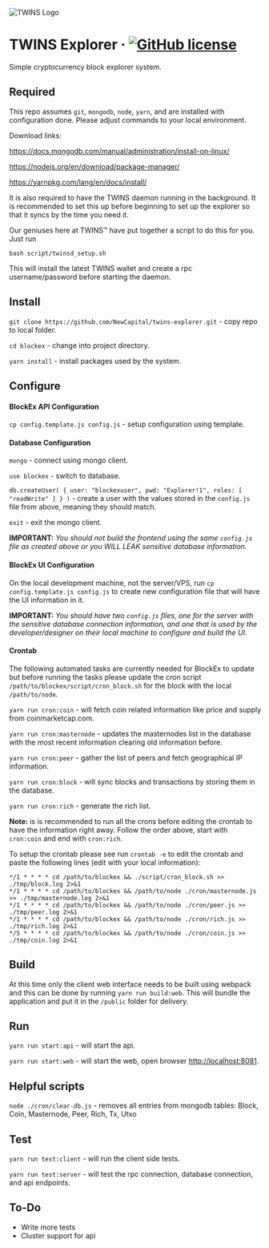 ![TWINS Logo](https://win.win/img/system/logo.svg)

TWINS Explorer
&middot;
[![GitHub license](https://img.shields.io/github/license/NewCapital/twins-explorer.svg)](https://github.com/NewCapital/twins-explorer/blob/master/COPYING)
=====

Simple cryptocurrency block explorer system.

## Required
This repo assumes `git`, `mongodb`, `node`, `yarn`, and are installed with configuration done.  Please adjust commands to your local environment. 

Download links:

https://docs.mongodb.com/manual/administration/install-on-linux/

https://nodejs.org/en/download/package-manager/

https://yarnpkg.com/lang/en/docs/install/

It is also required to have the TWINS daemon running in the background. It is recommended to set this up before beginning to set up the explorer so that it syncs by the time you need it.

Our geniuses here at TWINS™ have put together a script to do this for you. Just run

`bash script/twinsd_setup.sh`

This will install the latest TWINS wallet and create a rpc username/password before starting the daemon.

## Install
`git clone https://github.com/NewCapital/twins-explorer.git` - copy repo to local folder.

`cd blockex` - change into project directory.

`yarn install` - install packages used by the system.

## Configure
#### BlockEx API Configuration
`cp config.template.js config.js` - setup configuration using template.

#### Database Configuration
`mongo` - connect using mongo client.

`use blockex` - switch to database.

`db.createUser( { user: "blockexuser", pwd: "Explorer!1", roles: [ "readWrite" ] } )` - create a user with the values stored in the `config.js` file from above, meaning they should match.

`exit` - exit the mongo client.

__IMPORTANT:__ _You should not build the frontend using the same `config.js` file as created above or  you WILL LEAK sensitive database information._

#### BlockEx UI Configuration
On the local development machine, not the server/VPS, run `cp config.template.js config.js` to create new configuration file that will have the UI information in it.  

__IMPORTANT:__ _You should have two `config.js` files, one for the server with the sensitive database connection information, and one that is used by the developer/designer on their local machine to configure and build the UI._

#### Crontab
The following automated tasks are currently needed for BlockEx to update but before running the tasks please update the cron script `/path/to/blockex/script/cron_block.sh` for the block with the local `/path/to/node`.

`yarn run cron:coin` - will fetch coin related information like price and supply from coinmarketcap.com.

`yarn run cron:masternode` - updates the masternodes list in the database with the most recent information clearing old information before.

`yarn run cron:peer` - gather the list of peers and fetch geographical IP information.

`yarn run cron:block` - will sync blocks and transactions by storing them in the database.

`yarn run cron:rich` - generate the rich list.

__Note:__ is is recommended to run all the crons before editing the crontab to have the information right away.  Follow the order above, start with `cron:coin` and end with `cron:rich`.

To setup the crontab please see run `crontab -e` to edit the crontab and paste the following lines (edit with your local information):
```
*/1 * * * * cd /path/to/blockex && ./script/cron_block.sh >> ./tmp/block.log 2>&1
*/1 * * * * cd /path/to/blockex && /path/to/node ./cron/masternode.js >> ./tmp/masternode.log 2>&1
*/1 * * * * cd /path/to/blockex && /path/to/node ./cron/peer.js >> ./tmp/peer.log 2>&1
*/1 * * * * cd /path/to/blockex && /path/to/node ./cron/rich.js >> ./tmp/rich.log 2>&1
*/5 * * * * cd /path/to/blockex && /path/to/node ./cron/coin.js >> ./tmp/coin.log 2>&1
```

## Build
At this time only the client web interface needs to be built using webpack and this can be done by running `yarn run build:web`.  This will bundle the application and put it in the `/public` folder for delivery.

## Run
`yarn run start:api` - will start the api.

`yarn run start:web` - will start the web, open browser [http://localhost:8081](http://localhost:8081).

## Helpful scripts
`node ./cron/clear-db.js` - removes all entries from mongodb tables: Block, Coin, Masternode, Peer, Rich, Tx, Utxo

## Test
`yarn run test:client` - will run the client side tests.

`yarn run test:server` - will test the rpc connection, database connection, and api endpoints.

## To-Do
- Write more tests
- Cluster support for api
